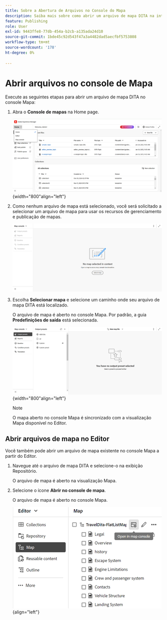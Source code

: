 ```yaml
---
title: Sobre a Abertura de Arquivos no Console do Mapa
description: Saiba mais sobre como abrir um arquivo de mapa DITA na interface do Console de mapas do Adobe Experience Manager Guides.
feature: Publishing
role: User
exl-id: 9443ffe8-77db-454a-b2cb-a135ada24d10
source-git-commit: 1bde45c92d543f47a3a4482dad5aecfbf5753808
workflow-type: tm+mt
source-wordcount: '178'
ht-degree: 0%

---
```


# Abrir arquivos no console de Mapa

Execute as seguintes etapas para abrir um arquivo de mapa DITA no console Mapa:

1. Abra o **Console de mapas** na Home page.

   ![Novo(a) &#x200B;](images/map-console-home-page.png){width="800"align="left"}

2. Como nenhum arquivo de mapa está selecionado, você será solicitado a selecionar um arquivo de mapa para usar os recursos de gerenciamento e publicação de mapas.

   ![Novo](images/empty-screen-map-console.png)

3. Escolha **Selecionar mapa** e selecione um caminho onde seu arquivo de mapa DITA está localizado.

   O arquivo de mapa é aberto no console Mapa. Por padrão, a guia **Predefinições de saída** está selecionada.

   ![Novo](images/map-console-screen.png){width="800"align="left"}

   >[!NOTE]
   >
   >  O mapa aberto no console Mapa é sincronizado com a visualização Mapa disponível no Editor.

## Abrir arquivos de mapa no Editor

Você também pode abrir um arquivo de mapa existente no console Mapa a partir do Editor.

1. Navegue até o arquivo de mapa DITA e selecione-o na exibição Repositório.

   O arquivo de mapa é aberto na visualização Mapa.

2. Selecione o ícone **Abrir no console de mapa**.

   O arquivo de mapa é aberto no console Mapa.

   ![Novo(a) &#x200B;](images/map-console.png){align="left"}
